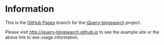 Information
===========

This is the [GitHub Pages][2] branch for the [jQuery-bingsearch][1] project.

[1]: <http://github.com/cbenard/jquery-bingsearch>

[2]: <http://pages.github.com/>

Please visit http://jquery-bingsearch.github.io to see the example site or the
above link to see usage information.
